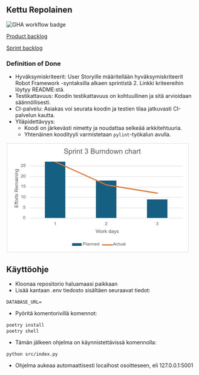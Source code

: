 ## Kettu Repolainen

![GHA workflow badge](https://github.com/UncSald/KettuRepolainen/workflows/CI/badge.svg)

[Product backlog](https://github.com/users/UncSald/projects/2)

[Sprint backlog](https://github.com/users/UncSald/projects/3)

### Definition of Done
- Hyväksymiskriteerit: User Storyille määritellään hyväksymiskriteerit Robot Framework -syntaksilla alkaen sprintistä 2. Linkki kriteereihin löytyy README:stä.
- Testikattavuus: Koodin testikattavuus on kohtuullinen ja sitä arvioidaan säännöllisesti.
- CI-palvelu: Asiakas voi seurata koodin ja testien tilaa jatkuvasti CI-palvelun kautta.
- Ylläpidettävyys:
  - Koodi on järkevästi nimetty ja noudattaa selkeää arkkitehtuuria.
  - Yhtenäinen koodityyli varmistetaan `pylint`-työkalun avulla.

![](./src/images/Burndown_chart.jpg)

## Käyttöohje

- Kloonaa repositorio haluamaasi paikkaan
- Lisää kantaan .env tiedosto sisältäen seuraavat tiedot:
```
DATABASE_URL=
```
- Pyöritä komentorivillä komennot:
```
poetry install
poetry shell
```
- Tämän jälkeen ohjelma on käynnistettävissä komennolla:
```
python src/index.py
```
- Ohjelma aukeaa automaattisesti localhost osoitteseen, eli 127.0.0.1:5001

